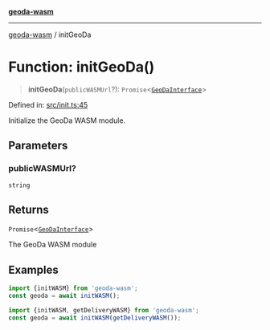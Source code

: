 [**geoda-wasm**](../README.md)

***

[geoda-wasm](../globals.md) / initGeoDa

# Function: initGeoDa()

> **initGeoDa**(`publicWASMUrl`?): `Promise`\<[`GeoDaInterface`](../interfaces/GeoDaInterface.md)\>

Defined in: [src/init.ts:45](https://github.com/GeoDaCenter/geoda-lib/blob/0ad3977fd23db605b1dc766f99d329a28ef59f68/src/js/src/init.ts#L45)

Initialize the GeoDa WASM module.

## Parameters

### publicWASMUrl?

`string`

## Returns

`Promise`\<[`GeoDaInterface`](../interfaces/GeoDaInterface.md)\>

The GeoDa WASM module

## Examples

```ts
import {initWASM} from 'geoda-wasm';
const geoda = await initWASM();
```

```ts
import {initWASM, getDeliveryWASM} from 'geoda-wasm';
const geoda = await initWASM(getDeliveryWASM());
```
